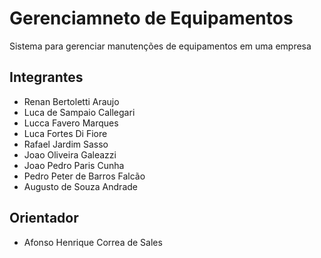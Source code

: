 # Gerenciamneto de Equipamentos
Sistema para gerenciar manutenções de equipamentos em uma empresa

## Integrantes
* Renan Bertoletti Araujo
* Luca de Sampaio Callegari
* Lucca Favero Marques
* Luca Fortes Di Fiore
* Rafael Jardim Sasso
* Joao Oliveira Galeazzi
* Joao Pedro Paris Cunha
* Pedro Peter de Barros Falcão	
* Augusto de Souza Andrade

## Orientador
* Afonso Henrique Correa de Sales
